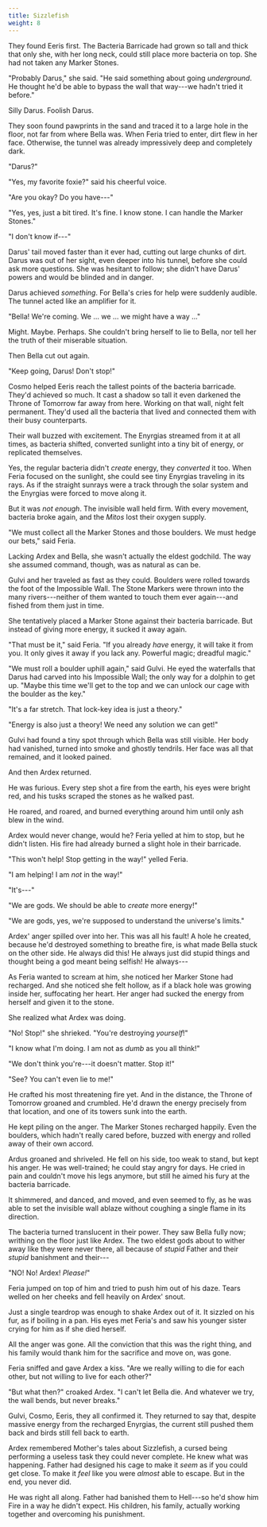 ```yaml
---
title: Sizzlefish
weight: 8
---
```

They found Eeris first. The Bacteria Barricade had grown so tall and thick that only she, with her long neck, could still place more bacteria on top. She had not taken any Marker Stones.

"Probably Darus," she said. "He said something about going _underground_. He thought he'd be able to bypass the wall that way---we hadn't tried it before."

Silly Darus. Foolish Darus.

They soon found pawprints in the sand and traced it to a large hole in the floor, not far from where Bella was. When Feria tried to enter, dirt flew in her face. Otherwise, the tunnel was already impressively deep and completely dark.

"Darus?"

"Yes, my favorite foxie?" said his cheerful voice.

"Are you okay? Do you have---"

"Yes, yes, just a bit tired. It's fine. I know stone. I can handle the Marker Stones."

"I don't know if---"

Darus' tail moved faster than it ever had, cutting out large chunks of dirt. Darus was out of her sight, even deeper into his tunnel, before she could ask more questions. She was hesitant to follow; she didn't have Darus' powers and would be blinded and in danger.

Darus achieved _something_. For Bella's cries for help were suddenly audible. The tunnel acted like an amplifier for it.

"Bella! We're coming. We ... we ... we might have a way ..."

Might. Maybe. Perhaps. She couldn't bring herself to lie to Bella, nor tell her the truth of their miserable situation.

Then Bella cut out again.

"Keep going, Darus! Don't stop!"

Cosmo helped Eeris reach the tallest points of the bacteria barricade. They'd achieved so much. It cast a shadow so tall it even darkened the Throne of Tomorrow far away from here. Working on that wall, night felt permanent. They'd used all the bacteria that lived and connected them with their busy counterparts.

Their wall buzzed with excitement. The Enyrgias streamed from it at all times, as bacteria shifted, converted sunlight into a tiny bit of energy, or replicated themselves. 

Yes, the regular bacteria didn't _create_ energy, they _converted_ it too. When Feria focused on the sunlight, she could see tiny Enyrgias traveling in its rays. As if the straight sunrays were a track through the solar system and the Enyrgias were forced to move along it.

But it was _not enough_. The invisible wall held firm. With every movement, bacteria broke again, and the _Mitos_ lost their oxygen supply.

"We must collect all the Marker Stones and those boulders. We must hedge our bets," said Feria.

Lacking Ardex and Bella, she wasn't actually the eldest godchild. The way she assumed command, though, was as natural as can be.

Gulvi and her traveled as fast as they could. Boulders were rolled towards the foot of the Impossible Wall. The Stone Markers were thrown into the many rivers---neither of them wanted to touch them ever again---and fished from them just in time.

She tentatively placed a Marker Stone against their bacteria barricade. But instead of giving more energy, it sucked it away again.

"That must be it," said Feria. "If you already _have_ energy, it will take it from you. It only gives it away if you lack any. Powerful magic; dreadful magic."

"We must roll a boulder uphill again," said Gulvi. He eyed the waterfalls that Darus had carved into his Impossible Wall; the only way for a dolphin to get up. "Maybe this time we'll get to the top and we can unlock our cage with the boulder as the key." 

"It's a far stretch. That lock-key idea is just a theory."

"Energy is also just a theory! We need any solution we can get!" 

Gulvi had found a tiny spot through which Bella was still visible. Her body had vanished, turned into smoke and ghostly tendrils. Her face was all that remained, and it looked pained.

And then Ardex returned.

He was furious. Every step shot a fire from the earth, his eyes were bright red, and his tusks scraped the stones as he walked past.

He roared, and roared, and burned everything around him until only ash blew in the wind.

Ardex would never change, would he? Feria yelled at him to stop, but he didn't listen. His fire had already burned a slight hole in their barricade.

"This won't help! Stop getting in the way!" yelled Feria.

"I am helping! I am _not_ in the way!"

"It's---"

"We are gods. We should be able to _create_ more energy!"

"We are gods, yes, we're supposed to understand the universe's limits."

Ardex' anger spilled over into her. This was all his fault! A hole he created, because he'd destroyed something to breathe fire, is what made Bella stuck on the other side. He always did this! He always just did stupid things and thought being a god meant being selfish! He always---

As Feria wanted to scream at him, she noticed her Marker Stone had recharged. And she noticed she felt hollow, as if a black hole was growing inside her, suffocating her heart. Her anger had sucked the energy from herself and given it to the stone.

She realized what Ardex was doing.

"No! Stop!" she shrieked. "You're destroying _yourself_!"

"I know what I'm doing. I am not as _dumb_ as you all think!"

"We don't think you're---it doesn't matter. Stop it!"

"See? You can't even lie to me!"

He crafted his most threatening fire yet. And in the distance, the Throne of Tomorrow groaned and crumbled. He'd drawn the energy precisely from that location, and one of its towers sunk into the earth.

He kept piling on the anger. The Marker Stones recharged happily. Even the boulders, which hadn't really cared before, buzzed with energy and rolled away of their own accord.

Ardus groaned and shriveled. He fell on his side, too weak to stand, but kept his anger. He was well-trained; he could stay angry for days. He cried in pain and couldn't move his legs anymore, but still he aimed his fury at the bacteria barricade.

It shimmered, and danced, and moved, and even seemed to fly, as he was able to set the invisible wall ablaze without coughing a single flame in its direction.

The bacteria turned translucent in their power. They saw Bella fully now; writhing on the floor just like Ardex. The two eldest gods about to wither away like they were never there, all because of _stupid_ Father and their _stupid_ banishment and their---

"NO! No! Ardex! _Please!_"

Feria jumped on top of him and tried to push him out of his daze. Tears welled on her cheeks and fell heavily on Ardex' snout.

Just a single teardrop was enough to shake Ardex out of it. It sizzled on his fur, as if boiling in a pan. His eyes met Feria's and saw his younger sister crying for him as if she died herself.

All the anger was gone. All the conviction that this was the right thing, and his family would thank him for the sacrifice and move on, was gone.

Feria sniffed and gave Ardex a kiss. "Are we really willing to die for each other, but not willing to live for each other?"

"But what then?" croaked Ardex. "I can't let Bella die. And whatever we try, the wall bends, but never breaks."

Gulvi, Cosmo, Eeris, they all confirmed it. They returned to say that, despite massive energy from the recharged Enyrgias, the current still pushed them back and birds still fell back to earth.

Ardex remembered Mother's tales about Sizzlefish, a cursed being performing a useless task they could never complete. He knew what was happening. Father had designed his cage to make it _seem_ as if you could get close. To make it _feel_ like you were _almost_ able to escape. But in the end, you never did.

He was right all along. Father had banished them to Hell---so he'd show him Fire in a way he didn't expect. His children, his family, actually working together and overcoming his punishment.